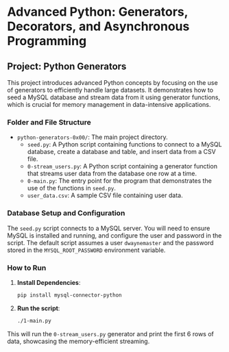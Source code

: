# Advanced Python: Generators, Decorators, and Asynchronous Programming

## Project: Python Generators

This project introduces advanced Python concepts by focusing on the use of generators to efficiently handle large datasets. It demonstrates how to seed a MySQL database and stream data from it using generator functions, which is crucial for memory management in data-intensive applications.

### Folder and File Structure

- `python-generators-0x00/`: The main project directory.
  - `seed.py`: A Python script containing functions to connect to a MySQL database, create a database and table, and insert data from a CSV file.
  - `0-stream_users.py`: A Python script containing a generator function that streams user data from the database one row at a time.
  - `0-main.py`: The entry point for the program that demonstrates the use of the functions in `seed.py`.
  - `user_data.csv`: A sample CSV file containing user data.

### Database Setup and Configuration

The `seed.py` script connects to a MySQL server. You will need to ensure MySQL is installed and running, and configure the user and password in the script. The default script assumes a user `dwaynemaster` and the password stored in the `MYSQL_ROOT_PASSWORD` environment variable.

### How to Run

1.  **Install Dependencies**:
    ```bash
    pip install mysql-connector-python
    ```
2.  **Run the script**:
    ```bash
    ./1-main.py
    ```

This will run the `0-stream_users.py` generator and print the first 6 rows of data, showcasing the memory-efficient streaming.
